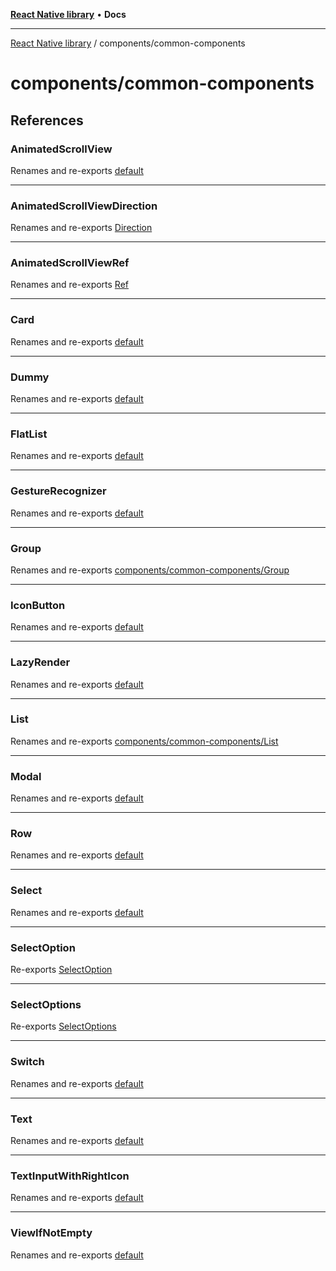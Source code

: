 [**React Native library**](../../index.md) • **Docs**

***

[React Native library](../../modules.md) / components/common-components

# components/common-components

## References

### AnimatedScrollView

Renames and re-exports [default](AnimatedScrollView/functions/default.md)

***

### AnimatedScrollViewDirection

Renames and re-exports [Direction](AnimatedScrollView/enumerations/Direction.md)

***

### AnimatedScrollViewRef

Renames and re-exports [Ref](AnimatedScrollView/interfaces/Ref.md)

***

### Card

Renames and re-exports [default](Card/functions/default.md)

***

### Dummy

Renames and re-exports [default](Dummy/functions/default.md)

***

### FlatList

Renames and re-exports [default](FlatList/functions/default.md)

***

### GestureRecognizer

Renames and re-exports [default](GestureRecognizer/functions/default.md)

***

### Group

Renames and re-exports [components/common-components/Group](Group/index.md)

***

### IconButton

Renames and re-exports [default](common-common-components/IconButton/functions/default.md)

***

### LazyRender

Renames and re-exports [default](LazyRender/functions/default.md)

***

### List

Renames and re-exports [components/common-components/List](List/index.md)

***

### Modal

Renames and re-exports [default](Modal/functions/default.md)

***

### Row

Renames and re-exports [default](common-common-components/Row/functions/default.md)

***

### Select

Renames and re-exports [default](Select/functions/default.md)

***

### SelectOption

Re-exports [SelectOption](Select/interfaces/SelectOption.md)

***

### SelectOptions

Re-exports [SelectOptions](Select/type-aliases/SelectOptions.md)

***

### Switch

Renames and re-exports [default](Switch/functions/default.md)

***

### Text

Renames and re-exports [default](common-common-components/Text/functions/default.md)

***

### TextInputWithRightIcon

Renames and re-exports [default](TextInputWithRightIcon/functions/default.md)

***

### ViewIfNotEmpty

Renames and re-exports [default](ViewIfNotEmpty/functions/default.md)

